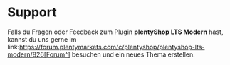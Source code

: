 # Support

Falls du Fragen oder Feedback zum Plugin **plentyShop LTS Modern** hast, kannst du uns gerne im link:https://forum.plentymarkets.com/c/plentyshop/plentyshop-lts-modern/826[Forum^] besuchen und ein neues Thema erstellen.
